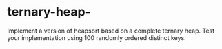 # ternary-heap-
Implement a version of heapsort based on a complete ternary heap. Test your implementation using 100 randomly ordered distinct keys.
